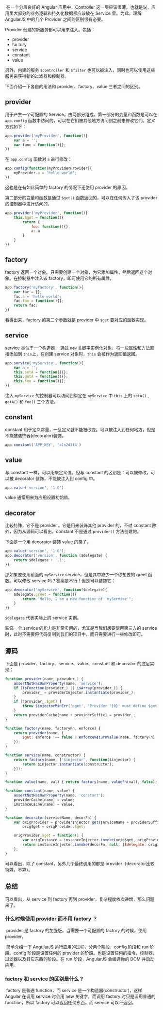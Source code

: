 ​	在一个分层良好的 Angular 应用中，Controller 这一层应该很薄。也就是说，应用里大部分的业务逻辑和持久化数据都应该放在 Service 里。为此，理解 AngularJS 中的几个 Provider 之间的区别很有必要。

Provider 创建的新服务都可以用来注入。包括：

- provider
- factory
- service
- constant
- value

另外，内建的服务 `$controller` 和 `$filter` 也可以被注入，同时也可以使用这些服务来获得新的过滤器和控制器。

下面介绍一下各自的用法和 provider、factory、value 三者之间的区别。

## provider

用于产生一个可配置的 Service，由两部分组成。第一部分的变量和函数是可以在 `app.config` 函数中访问的，可以在它们被其他地方访问到之前来修改它们。定义方式如下：

```javascript
app.provider('myProvider', function(){
    var a = '';
    var func = function(){};
})
```

在 `app.config` 函数对 `a` 进行修改：

```javascript
app.config(function(myProviderProvider){
    myProvider.a = 'hello world';
})
```

这也是在有如此简单的 factory 的情况下还使用 provider 的原因。

第二部分的变量和函数是通过 `$get()` 函数返回的，可以在任何传入了该 provider 的控制器中进行访问的。

```javascript
app.provider('myProvider', function(){
    this.$get = function(){
        return {
            foo: function(){},
            a: a
        }
    }
})
```

## factory

factory 返回一个对象。只需要创建一个对象，为它添加属性，然后返回这个对象。在控制器中注入该 factory，即可使用它的所有属性。

```javascript
app.factory('myFactory', function(){
    var fac = {};
    fac.a = 'hello world';
    fac.foo = function(){};
    return fac;
})
```

看得出来，factory 的第二个参数就是 provider 中 `$get` 要对应的函数实现。

## service

service 类似于一个构造器， 通过 `new` 关键字实例化对象，将一些属性和方法直接添加到 `this`上，在创建 service 对象时，`this` 会被作为返回值返回。

```javascript
app.service('myService', function(){
    var a = '';
    this.setA = function(){};
    this.getA = function(){};
    this.foo = function(){};
})
```

注入 `myService` 的控制器可以访问到绑定在 `myService` 中 `this` 上的 `setA()` , `getA()` 和 `foo()` 三个方法。

## constant

constant 用于定义常量，一旦定义就不能被改变。可以被注入到任何地方，但是不能被装饰器(decorator)装饰。

```javascript
app.constant('APP_KEY', 'a1s2d3f4')
```

## value

与 constant 一样，可以用来定义值。但与 constant 的区别是：可以被修改，可以被 decorator 装饰，不能被注入到 config 中。

```javascript
app.value('version', '1.0')
```

value 通常用来为应用设置初始值。

## decorator

比较特殊，它不是 provider 。它是用来装饰其他 provider 的，不过 constant 除外，因为从源码可以看出，constant 不是通过 `provider()` 方法创建的。

下面是一个用 decorator 装饰 value 的栗子。

```javascript
app.value('version', '1.0');
app.decorator('version', function ($delegate) {
    return $delegate + '.1';
})
```

那如果要使用前面的 `myService` service，但是其中缺少一个你想要的 greet 函数。可以修改 service 吗？答案是不行！但是可以装饰它：

```javascript
app.decorator('myService', function($delegate){
    $delegate.greet = function(){
        return "Hello, I am a new function of 'myService'";
    }
})
```

`$delegate` 代表实际上的 service 实例。

装饰一个 service 的能力是非常实用的，尤其是当我们想要使用第三方的 service 时，此时不需要将代码复制到我们的项目中，而只需要进行一些修改即可。

## 源码

下面是 provider、factory、service、value、constant 和 decorator 的底层实现：

```javascript
function provider(name, provider_) {
    assertNotHasOwnProperty(name, 'service');
    if (isFunction(provider_) || isArray(provider_)) {
        provider_ = providerInjector.instantiate(provider_);
    }
    if (!provider_.$get) {
        throw $injectorMinErr('pget', "Provider '{0}' must define $get factory method.", name);
    }
    return providerCache[name + providerSuffix] = provider_;
}

function factory(name, factoryFn, enforce) {
    return provider(name, {
        $get: enforce !== false ? enforceReturnValue(name, factoryFn) : factoryFn
    });
}

function service(name, constructor) {
    return factory(name, ['$injector', function($injector) {
        return $injector.instantiate(constructor);
    }]);
}

function value(name, val) { return factory(name, valueFn(val), false); }

function constant(name, value) {
    assertNotHasOwnProperty(name, 'constant');
    providerCache[name] = value;
    instanceCache[name] = value;
}

function decorator(serviceName, decorFn) {
    var origProvider = providerInjector.get(serviceName + providerSuffix),
        orig$get = origProvider.$get;

    origProvider.$get = function() {
        var origInstance = instanceInjector.invoke(orig$get, origProvider);
        return instanceInjector.invoke(decorFn, null, {$delegate: origInstance});
    };
}
```

可以看出，除了 constant，另外几个最终调用的都是 provider（decorator比较特殊，不算）。

## 总结

可以看出，从 service 到 factory 再到 provider，复杂程度依次递增，那么问题来了。

### 什么时候使用 provider 而不用 factory ？

​	provider 是 factory 的加强版。当需要一个可配置的 factory 的时候，使用 provider。

​	简单介绍一下 AngularJS 运行应用的过程，分两个阶段，config 阶段和 run 阶段。config 阶段是设置任何的 provider 的阶段。也是设置任何的指令，控制器，过滤器以及其它东西的阶段。在 run 阶段，AngularJS 会编译你的 DOM 并启动应用。

### factory 和 service 的区别是什么？

​	factory 是普通 function，而 service 是一个构造器(constructor)，这样 Angular 在调用 service 时会用 new 关键字，而调用 factory 时只是调用普通的 function，所以 factory 可以返回任何东西，而 service 可以不返回。